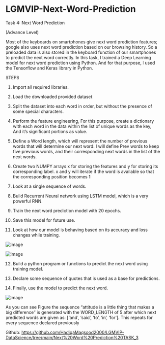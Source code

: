 # LGMVIP-Next-Word-Prediction

Task 4: Next Word Prediction

(Advance Level)

Most of the keyboards on smartphones give next word prediction features; google also uses next word prediction based on our browsing history. So a preloaded data is also stored in the keyboard function of our smartphones to predict the next word correctly. In this task, I trained a Deep Learning model for next word prediction using Python. And for that purpose, I used the Tensorflow and Keras library in Python.

STEPS

1) Import all required libraries.

2) Load the downloaded provided dataset

3) Split the dataset into each word in order, but without the presence of some special characters.


4) Perform the feature engineering, For this purpose, create a dictionary with each word in the data within the list of unique words as the key,
And it’s significant portions as value.


5) Define a Word length, which will represent the number of previous words that will determine our next word.
I will define Prev words to keep five previous words, and their corresponding next words in the list of the next words.


6) Create two NUMPY arrays x for storing the features and y for storing its corresponding label. x and y will iterate if the word is available so that the corresponding position becomes 1


7) Look at a single sequence of words.


8) Build Recurrent Neural network using LSTM model, which is a very powerful RNN.


9) Train the next word prediction model with 20 epochs.


10) Save this model for future use.


11) Look at how our model is behaving based on its accuracy and loss changes while training.

![image](https://user-images.githubusercontent.com/77010675/144002313-80ff596b-8b92-460a-ae33-08c88322c5c7.png)     


![image](https://user-images.githubusercontent.com/77010675/144002351-621130ce-9b86-4446-925c-b959ed4adb52.png)




12) Build a python program or functions to predict the next word using training model.


14) Declare some sequence of quotes that is used as a base for predictions.


16) Finally, use the model to predict the next word.



![image](https://user-images.githubusercontent.com/77010675/144002602-f5f456e0-dbb7-4e24-8a45-3d0a61448154.png)


  
  As you can see Figure the sequence “attitude is a little thing that makes a big difference” is generated with the WORD_LENGTH of 5 after which next predicted words are given as: [‘and’, ‘said’, ‘to’, ‘in’, ‘for’]. This repeats for every sequence declared previously
  
  
Github: https://github.com/HadiqaMaqsood2000/LGMVIP-DataScience/tree/main/Next%20Word%20Prediction%20TASK_3

